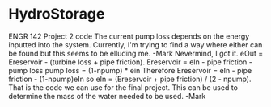 # HydroStorage
ENGR 142 Project 2 code
The current pump loss depends on the energy inputted into the system. Currently, I'm trying to find a way where either can be found
but this seems to be elluding me. -Mark
Nevermind, I got it. eOut = Ereservoir - (turbine loss + pipe friction).
Ereservoir = eIn - pipe friction - pump loss
pump loss = (1-npump) * ein     Therefore
Ereservoir = eIn - pipe friction - (1-npump)eIn
so 
eIn = (Ereservoir + pipe friction) / (2 - npump). 
That is the code we can use for the final project. This can be used to determine the mass of the water needed to be used. -Mark
